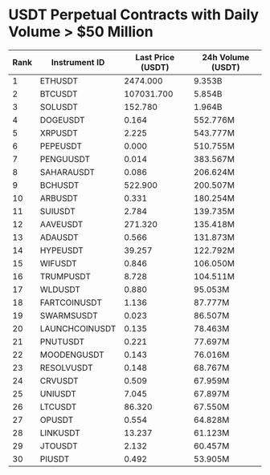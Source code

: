 # USDT Perpetual Contracts with Daily Volume > $50 Million

| Rank | Instrument ID | Last Price (USDT) | 24h Volume (USDT) |
|------|---------------|-------------------|-------------------|
| 1 | ETHUSDT | 2474.000 | 9.353B |
| 2 | BTCUSDT | 107031.700 | 5.854B |
| 3 | SOLUSDT | 152.780 | 1.964B |
| 4 | DOGEUSDT | 0.164 | 552.776M |
| 5 | XRPUSDT | 2.225 | 543.777M |
| 6 | PEPEUSDT | 0.000 | 510.755M |
| 7 | PENGUUSDT | 0.014 | 383.567M |
| 8 | SAHARAUSDT | 0.086 | 206.624M |
| 9 | BCHUSDT | 522.900 | 200.507M |
| 10 | ARBUSDT | 0.331 | 180.254M |
| 11 | SUIUSDT | 2.784 | 139.735M |
| 12 | AAVEUSDT | 271.320 | 135.418M |
| 13 | ADAUSDT | 0.566 | 131.873M |
| 14 | HYPEUSDT | 39.257 | 122.792M |
| 15 | WIFUSDT | 0.846 | 106.050M |
| 16 | TRUMPUSDT | 8.728 | 104.511M |
| 17 | WLDUSDT | 0.880 | 95.053M |
| 18 | FARTCOINUSDT | 1.136 | 87.777M |
| 19 | SWARMSUSDT | 0.023 | 86.507M |
| 20 | LAUNCHCOINUSDT | 0.135 | 78.463M |
| 21 | PNUTUSDT | 0.221 | 77.697M |
| 22 | MOODENGUSDT | 0.143 | 76.016M |
| 23 | RESOLVUSDT | 0.148 | 68.767M |
| 24 | CRVUSDT | 0.509 | 67.959M |
| 25 | UNIUSDT | 7.045 | 67.897M |
| 26 | LTCUSDT | 86.320 | 67.550M |
| 27 | OPUSDT | 0.554 | 64.828M |
| 28 | LINKUSDT | 13.237 | 61.123M |
| 29 | JTOUSDT | 2.132 | 60.457M |
| 30 | PIUSDT | 0.492 | 53.905M |
